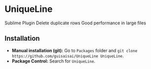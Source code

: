 # UniqueLine
Sublime Plugin Delete duplicate rows 
Good performance in large files

## Installation
- __Manual installation (git):__ Go to `Packages` folder and `git clone https://github.com/guisaisai/UniqueLine UniqueLine`.
- __Package Control:__ Search for `UniqueLine`.
